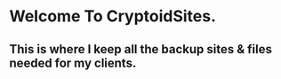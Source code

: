 # Welcome To CryptoidSites.
## This is where I keep all the backup sites & files needed for my clients.